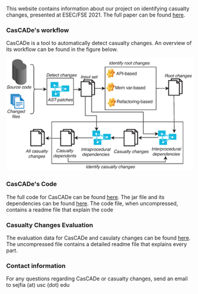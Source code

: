 
This website contains information about our project on identifying casualty changes, presented at ESEC/FSE 2021. The full paper can be found [here](https://softarch.usc.edu/~adriana/papers/FSE21.pdf). 

### CasCADe's workflow 

CasCADe is a tool to automatically detect casualty changes. An overview of its workflow can be found in the figure below. 

<img src="approach-highrez.png"> 


### CasCADe's Code

The full code for CasCADe can be found [here](https://github.com/anonymouscascade/cascade.github.io/raw/gh-pages/Code.zip). The jar file and its dependencies can be found [here](https://github.com/anonymouscascade/cascade.github.io/raw/gh-pages/target.zip). The code file, when uncompressed, contains a readme file that explain the code 

### Casualty Changes Evaluation 

The evaluation data for CasCADe and casulaty changes can be found [here](https://github.com/anonymouscascade/cascade.github.io/raw/gh-pages/EvaluationData.zip). The uncompressed file contains a detailed readme file that explains every part. 

### Contact information 

For any questions regarding CasCADe or casualty changes, send an email to sejfia (at) usc (dot) edu 

